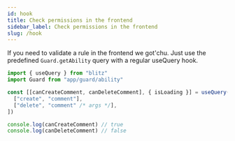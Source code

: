```yaml
---
id: hook
title: Check permissions in the frontend
sidebar_label: Check permissions in the frontend
slug: /hook
---
```


If you need to validate a rule in the frontend we got'chu.
Just use the predefined `Guard.getAbility` query with a regular useQuery hook.

```typescript
import { useQuery } from "blitz"
import Guard from "app/guard/ability"

const [[canCreateComment, canDeleteComment], { isLoading }] = useQuery(Guard.getAbility, [
  ["create", "comment"],
  ["delete", "comment" /* args */],
])

console.log(canCreateComment) // true
console.log(canDeleteComment) // false
```
